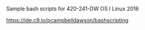 Sample bash scripts for 420-241-DW OS I Linux 2016  


https://ide.c9.io/pcampbelldawson/bashscripting
